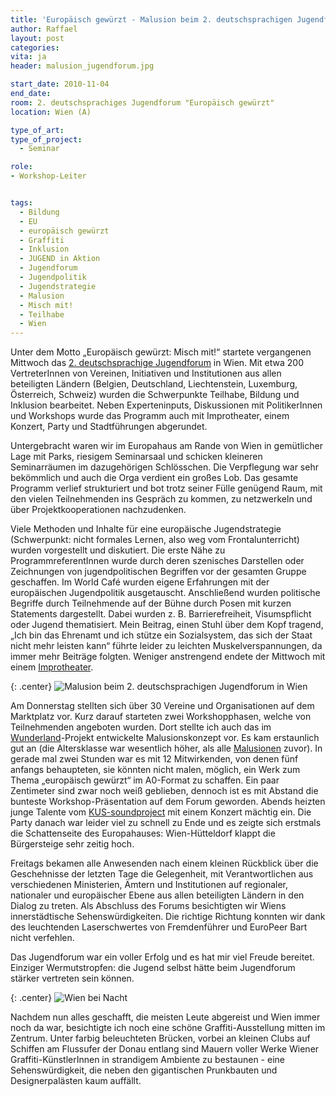 ```yaml
---
title: 'Europäisch gewürzt - Malusion beim 2. deutschsprachigen Jugendforum in Wien'
author: Raffael
layout: post
categories:
vita: ja
header: malusion_jugendforum.jpg

start_date: 2010-11-04
end_date: 
room: 2. deutschsprachiges Jugendforum "Europäisch gewürzt"
location: Wien (A)

type_of_art: 
type_of_project:
  - Seminar

role:
- Workshop-Leiter


tags:
  - Bildung
  - EU
  - europäisch gewürzt
  - Graffiti
  - Inklusion
  - JUGEND in Aktion
  - Jugendforum
  - Jugendpolitik
  - Jugendstrategie
  - Malusion
  - Misch mit!
  - Teilhabe
  - Wien
---
```


Unter dem Motto „Europäisch gewürzt: Misch mit!“ startete vergangenen Mittwoch das [2. deutschsprachige Jugendforum](http://jugendforum.cc) in Wien. Mit etwa 200 VertreterInnen von Vereinen, Initiativen und Institutionen aus allen beteiligten Ländern (Belgien, Deutschland, Liechtenstein, Luxemburg, Österreich, Schweiz) wurden die Schwerpunkte Teilhabe, Bildung und Inklusion bearbeitet. Neben Experteninputs, Diskussionen mit PolitikerInnen und Workshops wurde das Programm auch mit Improtheater, einem Konzert, Party und Stadtführungen abgerundet.

<!--more-->

Untergebracht waren wir im Europahaus am Rande von Wien in gemütlicher Lage mit Parks, riesigem Seminarsaal und schicken kleineren Seminarräumen im dazugehörigen Schlösschen. Die Verpflegung war sehr bekömmlich und auch die Orga verdient ein großes Lob. Das gesamte Programm verlief strukturiert und bot trotz seiner Fülle genügend Raum, mit den vielen Teilnehmenden ins Gespräch zu kommen, zu netzwerkeln und über Projektkooperationen nachzudenken.

Viele Methoden und Inhalte für eine europäische Jugendstrategie (Schwerpunkt: nicht formales Lernen, also weg vom Frontalunterricht) wurden vorgestellt und diskutiert. Die erste Nähe zu ProgrammreferentInnen wurde durch deren szenisches Darstellen oder Zeichnungen von jugendpolitischen Begriffen vor der gesamten Gruppe geschaffen. Im World Café wurden eigene Erfahrungen mit der europäischen Jugendpolitik ausgetauscht. Anschließend wurden politische Begriffe durch Teilnehmende auf der Bühne durch Posen mit kurzen Statements dargestellt. Dabei wurden z. B. Barrierefreiheit, Visumspflicht oder Jugend thematisiert. Mein Beitrag, einen Stuhl über dem Kopf tragend, „Ich bin das Ehrenamt und ich stütze ein Sozialsystem, das sich der Staat nicht mehr leisten kann“ führte leider zu leichten Muskelverspannungen, da immer mehr Beiträge folgten. Weniger anstrengend endete der Mittwoch mit einem [Improtheater][2].


{: .center}
![Malusion beim 2. deutschsprachigen Jugendforum in Wien]({{site.imgpath}}/jugendforum_malusion_01_w.jpg)

Am Donnerstag stellten sich über 30 Vereine und Organisationen auf dem Marktplatz vor. Kurz darauf starteten zwei Workshopphasen, welche von Teilnehmenden angeboten wurden. Dort stellte ich auch das im [Wunderland][3]-Projekt entwickelte Malusionskonzept vor. Es kam erstaunlich gut an (die Altersklasse war wesentlich höher, als alle [Malusionen][4] zuvor). In gerade mal zwei Stunden war es mit 12 Mitwirkenden, von denen fünf anfangs behaupteten, sie könnten nicht malen, möglich, ein Werk zum Thema „europäisch gewürzt“ im A0-Format zu schaffen. Ein paar Zentimeter sind zwar noch weiß geblieben, dennoch ist es mit Abstand die bunteste Workshop-Präsentation auf dem Forum geworden. Abends heizten junge Talente vom [KUS-soundproject][5] mit einem Konzert mächtig ein. Die Party danach war leider viel zu schnell zu Ende und es zeigte sich erstmals die Schattenseite des Europahauses: Wien-Hütteldorf klappt die Bürgersteige sehr zeitig hoch.

Freitags bekamen alle Anwesenden nach einem kleinen Rückblick über die Geschehnisse der letzten Tage die Gelegenheit, mit Verantwortlichen aus verschiedenen Ministerien, Ämtern und Institutionen auf regionaler, nationaler und europäischer Ebene aus allen beteiligten Ländern in den Dialog zu treten. Als Abschluss des Forums besichtigten wir Wiens innerstädtische Sehenswürdigkeiten. Die richtige Richtung konnten wir dank des leuchtenden Laserschwertes von Fremdenführer und EuroPeer Bart nicht verfehlen.

Das Jugendforum war ein voller Erfolg und es hat mir viel Freude bereitet. Einziger Wermutstropfen: die Jugend selbst hätte beim Jugendforum stärker vertreten sein können.

{: .center}
![Wien bei Nacht]({{site.imgpath}}/jugendforumwien_03_w.jpg)

Nachdem nun alles geschafft, die meisten Leute abgereist und Wien immer noch da war, besichtigte ich noch eine schöne Graffiti-Ausstellung mitten im Zentrum. Unter farbig beleuchteten Brücken, vorbei an kleinen Clubs auf Schiffen am Flussufer der Donau entlang sind Mauern voller Werke Wiener Graffiti-KünstlerInnen in strandigem Ambiente zu bestaunen - eine Sehenswürdigkeit, die neben den gigantischen Prunkbauten und Designerpalästen kaum auffällt.



 [1]: http://jugendforum.cc
 [2]: http://www.theaterworks.at/
 [3]: /archiv/mein-wunderland-eu
 [4]: /archiv/mein-wunderland-eu
 [5]: http://www.kusonline.at/